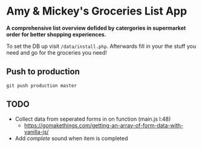 # Amy & Mickey's Groceries List App

**A comprehensive list overview defided by catergories in supermarket order for better shopping experiences.**

To set the DB up visit ```/data/install.php```.
Afterwards fill in your the stuff you need and go for the groceries you need!

## Push to production
```git push production master```

## TODO

* Collect data from seperated forms in on function (main.js l:48)
    * https://gomakethings.com/getting-an-array-of-form-data-with-vanilla-js/
* Add _complete_ sound when item is completed


